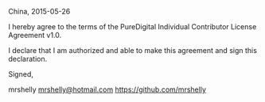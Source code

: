 China, 2015-05-26

I hereby agree to the terms of the PureDigital Individual Contributor License Agreement v1.0.

I declare that I am authorized and able to make this agreement and sign this declaration.

Signed,

mrshelly mrshelly@hotmail.com https://github.com/mrshelly
